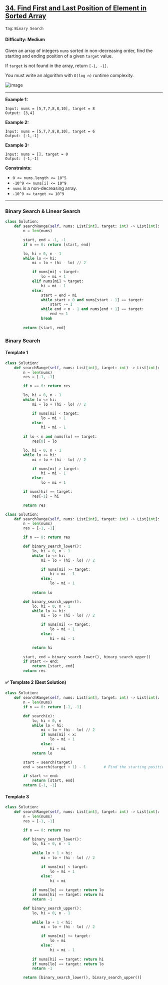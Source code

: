 ## [34. Find First and Last Position of Element in Sorted Array](https://leetcode.com/problems/find-first-and-last-position-of-element-in-sorted-array)

```Tag```: ```Binary Search```

#### Difficulty: Medium

Given an array of integers ```nums``` sorted in non-decreasing order, find the starting and ending position of a given ```target``` value.

If ```target``` is not found in the array, return ```[-1, -1]```.

You must write an algorithm with ```O(log n)``` runtime complexity.

![image](https://user-images.githubusercontent.com/35042430/230162999-93b6d9f6-21b4-4ade-b703-685415c6f3a4.png)

---

__Example 1:__
```
Input: nums = [5,7,7,8,8,10], target = 8
Output: [3,4]
```

__Example 2:__
```
Input: nums = [5,7,7,8,8,10], target = 6
Output: [-1,-1]
```

__Example 3:__
```
Input: nums = [], target = 0
Output: [-1,-1]
```

__Constraints:__

- ```0 <= nums.length <= 10^5```
- ```-10^9 <= nums[i] <= 10^9```
- ```nums``` is a non-decreasing array.
- ```-10^9 <= target <= 10^9```

---

### Binary Search & Linear Search

```Python
class Solution:
    def searchRange(self, nums: List[int], target: int) -> List[int]:
        n = len(nums)

        start, end = -1, -1
        if n == 0: return [start, end]

        lo, hi = 0, n - 1
        while lo <= hi:
            mi = lo + (hi - lo) // 2

            if nums[mi] < target:
                lo = mi + 1
            elif nums[mi] > target:
                hi = mi - 1
            else:
                start = end = mi
                while start > 0 and nums[start - 1] == target:
                    start -= 1
                while end < n - 1 and nums[end + 1] == target: 
                    end += 1
                break
        
        return [start, end]
```

### Binary Search

#### Template 1

```Python
class Solution:
    def searchRange(self, nums: List[int], target: int) -> List[int]:
        n = len(nums)
        res = [-1, -1]

        if n == 0: return res

        lo, hi = 0, n - 1
        while lo <= hi:
            mi = lo + (hi - lo) // 2

            if nums[mi] < target:
                lo = mi + 1
            else:
                hi = mi - 1
        
        if lo < n and nums[lo] == target: 
            res[0] = lo

        lo, hi = 0, n - 1
        while lo <= hi:
            mi = lo + (hi - lo) // 2

            if nums[mi] > target:
                hi = mi - 1
            else:
                lo = mi + 1

        if nums[hi] == target: 
            res[-1] = hi

        return res
```

```Python
class Solution:
    def searchRange(self, nums: List[int], target: int) -> List[int]:
        n = len(nums)
        res = [-1, -1]

        if n == 0: return res

        def binary_search_lower():
            lo, hi = 0, n - 1
            while lo <= hi:
                mi = lo + (hi - lo) // 2

                if nums[mi] >= target:
                    hi = mi - 1
                else:
                    lo = mi + 1
            
            return lo

        def binary_search_upper():
            lo, hi = 0, n - 1
            while lo <= hi:
                mi = lo + (hi - lo) // 2

                if nums[mi] <= target:
                    lo = mi + 1
                else:
                    hi = mi - 1

            return hi
        
        start, end = binary_search_lower(), binary_search_upper()
        if start <= end:
            return [start, end]
        return res
```

#### ✅ Template 2 (Best Solution)

```Python
class Solution:
    def searchRange(self, nums: List[int], target: int) -> List[int]:
        n = len(nums)
        if n == 0: return [-1, -1]

        def search(x):
            lo, hi = 0, n
            while lo < hi:
                mi = lo + (hi - lo) // 2
                if nums[mi] < x:
                    lo = mi + 1
                else:
                    hi = mi
            return lo

        start = search(target)
        end = search(target + 1) - 1        # Find the starting position of the element next to target, its previous index is the ending position of target

        if start <= end:
            return [start, end]
        return [-1, -1]
```

#### Template 3

```Python
class Solution:
    def searchRange(self, nums: List[int], target: int) -> List[int]:
        n = len(nums)
        res = [-1, -1]

        if n == 0: return res

        def binary_search_lower():
            lo, hi = 0, n - 1
            
            while lo + 1 < hi:
                mi = lo + (hi - lo) // 2

                if nums[mi] < target:
                    lo = mi + 1
                else:
                    hi = mi
                
            if nums[lo] == target: return lo
            if nums[hi] == target: return hi
            return -1

        def binary_search_upper():
            lo, hi = 0, n - 1
            
            while lo + 1 < hi:
                mi = lo + (hi - lo) // 2

                if nums[mi] <= target:
                    lo = mi
                else:
                    hi = mi - 1
                
            if nums[hi] == target: return hi
            if nums[lo] == target: return lo
            return -1

        return [binary_search_lower(), binary_search_upper()]
```

